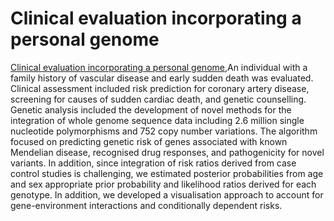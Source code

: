# Clinical evaluation incorporating a personal genome
[Clinical evaluation incorporating a personal genome](https://www.ncbi.nlm.nih.gov/pmc/articles/PMC2937184/),An individual with a family history of vascular disease and early sudden death was evaluated. Clinical assessment included risk prediction for coronary artery disease, screening for causes of sudden cardiac death, and genetic counselling. Genetic analysis included the development of novel methods for the integration of whole genome sequence data including 2.6 million single nucleotide polymorphisms and 752 copy number variations. The algorithm focused on predicting genetic risk of genes associated with known Mendelian disease, recognised drug responses, and pathogenicity for novel variants. In addition, since integration of risk ratios derived from case control studies is challenging, we estimated posterior probabilities from age and sex appropriate prior probability and likelihood ratios derived for each genotype. In addition, we developed a visualisation approach to account for gene-environment interactions and conditionally dependent risks.